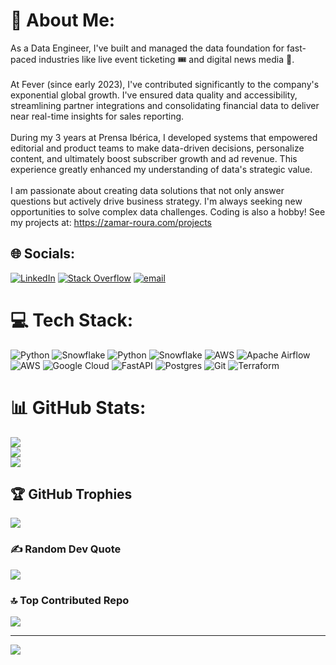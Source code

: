 # 💫 About Me:
As a Data Engineer, I've built and managed the data foundation for fast-paced industries like live event ticketing 🎟️ and digital news media 📰.<br><br>At Fever (since early 2023), I've contributed significantly to the company's exponential global growth. I've ensured data quality and accessibility, streamlining partner integrations and consolidating financial data to deliver near real-time insights for sales reporting.<br><br>During my 3 years at Prensa Ibérica, I developed systems that empowered editorial and product teams to make data-driven decisions, personalize content, and ultimately boost subscriber growth and ad revenue. This experience greatly enhanced my understanding of data's strategic value.<br><br>I am passionate about creating data solutions that not only answer questions but actively drive business strategy. I'm always seeking new opportunities to solve complex data challenges. Coding is also a hobby! See my projects at: https://zamar-roura.com/projects


## 🌐 Socials:
[![LinkedIn](https://img.shields.io/badge/LinkedIn-%230077B5.svg?logo=linkedin&logoColor=white)](https://linkedin.com/in/zamarelahi) [![Stack Overflow](https://img.shields.io/badge/-Stackoverflow-FE7A16?logo=stack-overflow&logoColor=white)](https://stackoverflow.com/users/7355277) [![email](https://img.shields.io/badge/Email-D14836?logo=gmail&logoColor=white)](mailto:zamarfazal@gmail.com) 

# 💻 Tech Stack:
![Python](https://img.shields.io/badge/python-3670A0?style=for-the-badge&logo=python&logoColor=ffdd54) ![Snowflake](https://img.shields.io/badge/snowflake-%2329B5E8.svg?style=for-the-badge&logo=snowflake&logoColor=white) ![Python](https://img.shields.io/badge/python-3670A0?style=for-the-badge&logo=python&logoColor=ffdd54) ![Snowflake](https://img.shields.io/badge/snowflake-%2329B5E8.svg?style=for-the-badge&logo=snowflake&logoColor=white) ![AWS](https://img.shields.io/badge/AWS-%23FF9900.svg?style=for-the-badge&logo=amazon-aws&logoColor=white) ![Apache Airflow](https://img.shields.io/badge/Apache%20Airflow-017CEE?style=for-the-badge&logo=Apache%20Airflow&logoColor=white) ![AWS](https://img.shields.io/badge/AWS-%23FF9900.svg?style=for-the-badge&logo=amazon-aws&logoColor=white) ![Google Cloud](https://img.shields.io/badge/GoogleCloud-%234285F4.svg?style=for-the-badge&logo=google-cloud&logoColor=white) ![FastAPI](https://img.shields.io/badge/FastAPI-005571?style=for-the-badge&logo=fastapi) ![Postgres](https://img.shields.io/badge/postgres-%23316192.svg?style=for-the-badge&logo=postgresql&logoColor=white) ![Git](https://img.shields.io/badge/git-%23F05033.svg?style=for-the-badge&logo=git&logoColor=white) ![Terraform](https://img.shields.io/badge/terraform-%235835CC.svg?style=for-the-badge&logo=terraform&logoColor=white)
# 📊 GitHub Stats:
![](https://github-readme-stats.vercel.app/api?username=zamar-roura&theme=dark&hide_border=false&include_all_commits=true&count_private=true)<br/>
![](https://nirzak-streak-stats.vercel.app/?user=zamar-roura&theme=dark&hide_border=false)<br/>
![](https://github-readme-stats.vercel.app/api/top-langs/?username=zamar-roura&theme=dark&hide_border=false&include_all_commits=true&count_private=true&layout=compact)

## 🏆 GitHub Trophies
![](https://github-profile-trophy.vercel.app/?username=zamar-roura&theme=gruvbox&no-frame=false&no-bg=false&margin-w=4)

### ✍️ Random Dev Quote
![](https://quotes-github-readme.vercel.app/api?type=horizontal&theme=radical)

### 🔝 Top Contributed Repo
![](https://github-contributor-stats.vercel.app/api?username=zamar-roura&limit=5&theme=dark&combine_all_yearly_contributions=true)

---
[![](https://visitcount.itsvg.in/api?id=zamar-roura&icon=0&color=2)](https://visitcount.itsvg.in)

<!-- Proudly created with GPRM ( https://gprm.itsvg.in ) -->
